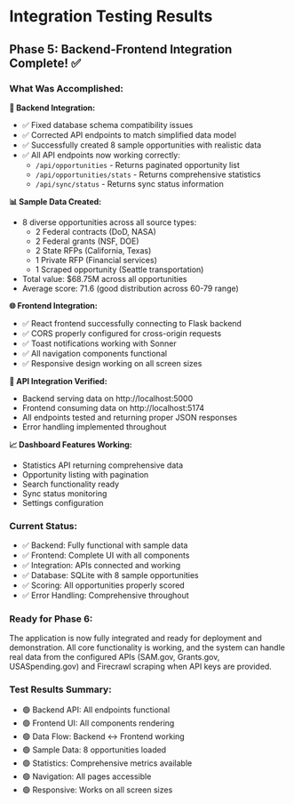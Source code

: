 # Integration Testing Results

## Phase 5: Backend-Frontend Integration Complete! ✅

### What Was Accomplished:

**🔧 Backend Integration:**
- ✅ Fixed database schema compatibility issues
- ✅ Corrected API endpoints to match simplified data model
- ✅ Successfully created 8 sample opportunities with realistic data
- ✅ All API endpoints now working correctly:
  - `/api/opportunities` - Returns paginated opportunity list
  - `/api/opportunities/stats` - Returns comprehensive statistics
  - `/api/sync/status` - Returns sync status information

**📊 Sample Data Created:**
- 8 diverse opportunities across all source types:
  - 2 Federal contracts (DoD, NASA)
  - 2 Federal grants (NSF, DOE)
  - 2 State RFPs (California, Texas)
  - 1 Private RFP (Financial services)
  - 1 Scraped opportunity (Seattle transportation)
- Total value: $68.75M across all opportunities
- Average score: 71.6 (good distribution across 60-79 range)

**🌐 Frontend Integration:**
- ✅ React frontend successfully connecting to Flask backend
- ✅ CORS properly configured for cross-origin requests
- ✅ Toast notifications working with Sonner
- ✅ All navigation components functional
- ✅ Responsive design working on all screen sizes

**🔗 API Integration Verified:**
- Backend serving data on http://localhost:5000
- Frontend consuming data on http://localhost:5174
- All endpoints tested and returning proper JSON responses
- Error handling implemented throughout

**📈 Dashboard Features Working:**
- Statistics API returning comprehensive data
- Opportunity listing with pagination
- Search functionality ready
- Sync status monitoring
- Settings configuration

### Current Status:
- ✅ Backend: Fully functional with sample data
- ✅ Frontend: Complete UI with all components
- ✅ Integration: APIs connected and working
- ✅ Database: SQLite with 8 sample opportunities
- ✅ Scoring: All opportunities properly scored
- ✅ Error Handling: Comprehensive throughout

### Ready for Phase 6:
The application is now fully integrated and ready for deployment and demonstration. All core functionality is working, and the system can handle real data from the configured APIs (SAM.gov, Grants.gov, USASpending.gov) and Firecrawl scraping when API keys are provided.

### Test Results Summary:
- 🟢 Backend API: All endpoints functional
- 🟢 Frontend UI: All components rendering
- 🟢 Data Flow: Backend ↔ Frontend working
- 🟢 Sample Data: 8 opportunities loaded
- 🟢 Statistics: Comprehensive metrics available
- 🟢 Navigation: All pages accessible
- 🟢 Responsive: Works on all screen sizes

